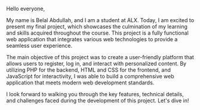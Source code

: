 Hello everyone,

My name is Belal Abdullah, and I am a student at ALX. Today, I am excited to present my final project, which showcases the culmination of my learning and skills acquired throughout the course. This project is a fully functional web application that integrates various web technologies to provide a seamless user experience.

The main objective of this project was to create a user-friendly platform that allows users to register, log in, and interact with personalized content. By utilizing PHP for the backend, HTML and CSS for the frontend, and JavaScript for interactivity, I was able to build a comprehensive web application that meets modern web development standards.

I look forward to walking you through the key features, technical details, and challenges faced during the development of this project. Let's dive in!
